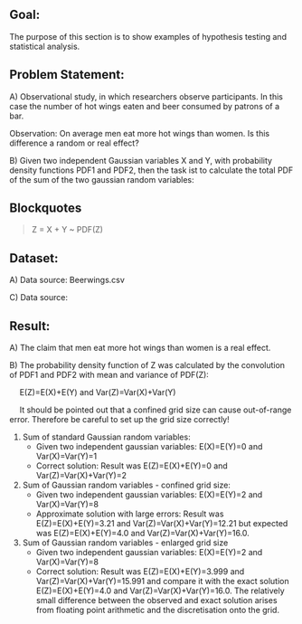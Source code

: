 Goal:
-----
The purpose of this section is to show examples of hypothesis testing and statistical analysis.

Problem Statement:
------------------
A)
Observational study, in which researchers observe participants. 
In this case the number of hot wings eaten and beer consumed by patrons of a bar.

Observation: On average men eat more hot wings than women. Is this difference a random or real effect?

B)
Given two independent Gaussian variables X and Y, with probability density functions PDF1 and PDF2, 
then the task ist to calculate the total PDF of the sum of the two gaussian random variables: 

## Blockquotes

> Z = X + Y ~ PDF(Z)

Dataset:
--------
A)
Data source: Beerwings.csv

C)
Data source: 

Result:
-------
A)
The claim that men eat more hot wings than women is a real effect.

B)
The probability density function of Z was calculated by the convolution of PDF1 and PDF2 with mean and variance of PDF(Z): 

&emsp; E(Z)=E(X)+E(Y) and Var(Z)=Var(X)+Var(Y)

&emsp; It should be pointed out that a confined grid size can cause out-of-range error. Therefore be careful to set up the grid size correctly!

1. Sum of standard Gaussian random variables: 
	- Given two independent gaussian variables: E(X)=E(Y)=0 and Var(X)=Var(Y)=1
	- Correct solution: Result was E(Z)=E(X)+E(Y)=0 and Var(Z)=Var(X)+Var(Y)=2
2. Sum of Gaussian random variables - confined grid size:
	- Given two independent gaussian variables: E(X)=E(Y)=2 and Var(X)=Var(Y)=8
	- Approximate solution with large errors: Result was E(Z)=E(X)+E(Y)=3.21 and Var(Z)=Var(X)+Var(Y)=12.21 but expected was E(Z)=E(X)+E(Y)=4.0 and Var(Z)=Var(X)+Var(Y)=16.0.
3. Sum of Gaussian random variables - enlarged grid size
	- Given two independent gaussian variables: E(X)=E(Y)=2 and Var(X)=Var(Y)=8
	- Correct solution: Result was E(Z)=E(X)+E(Y)=3.999 and Var(Z)=Var(X)+Var(Y)=15.991 and compare it with the exact solution E(Z)=E(X)+E(Y)=4.0 and Var(Z)=Var(X)+Var(Y)=16.0.
	The relatively small difference between the observed and exact solution arises from floating point arithmetic and the discretisation onto the grid.

